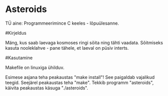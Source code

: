 Asteroids
=========

TÜ aine: Programmeerimince C keeles - lõpuülesanne.

#Kirjeldus

Mäng, kus saab laevaga kosmoses ringi sõita ning tähti vaadata.
Sõitmiseks kasuta nooleklahve - pane tähele, et laeval on püsiv interts.

#Kasutamine

Makefile on linuxiga ühilduv.

Esimese asjana teha peakaustas "make install"! See paigaldab vajalikud teegid. Seejärel peakaustas teha "make".  Tekkib programm "asteroids", käivita peakaustas käsuga "./asteroids".
